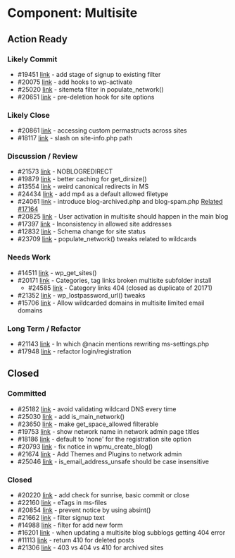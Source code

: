 # Component: Multisite

## Action Ready

### Likely Commit

* #19451 [link](http://core.trac.wordpress.org/ticket/19451) - add stage of signup to existing filter
* #20075 [link](http://core.trac.wordpress.org/ticket/20075) - add hooks to wp-activate
* #25020 [link](http://core.trac.wordpress.org/ticket/25020) - sitemeta filter in populate_network()
* #20651 [link](http://core.trac.wordpress.org/ticket/20651) - pre-deletion hook for site options

### Likely Close

* #20861 [link](http://core.trac.wordpress.org/ticket/20861) - accessing custom permastructs across sites
* #18117 [link](http://core.trac.wordpress.org/ticket/18117) - slash on site-info.php path

### Discussion / Review

* #21573 [link](http://core.trac.wordpress.org/ticket/21573) - NOBLOGREDIRECT
* #19879 [link](http://core.trac.wordpress.org/ticket/19879) - better caching for get_dirsize()
* #13554 [link](http://core.trac.wordpress.org/ticket/13554) - weird canonical redirects in MS
* #24434 [link](http://core.trac.wordpress.org/ticket/24434) - add mp4 as a default allowed filetype
* #24061 [link](http://core.trac.wordpress.org/ticket/24061) - introduce blog-archived.php and blog-spam.php [Related #17164](http://core.trac.wordpress.org/ticket/17164)
* #20825 [link](http://core.trac.wordpress.org/ticket/20825) - User activation in multisite should happen in the main blog
* #17397 [link](http://core.trac.wordpress.org/ticket/17397) - Inconsistency in allowed site addresses
* #12832 [link](http://core.trac.wordpress.org/ticket/12832) - Schema change for site status
* #23709 [link](http://core.trac.wordpress.org/ticket/23709) - populate_network() tweaks related to wildcards

### Needs Work

* #14511 [link](http://core.trac.wordpress.org/ticket/14511) - wp_get_sites()
* #20171 [link](http://core.trac.wordpress.org/ticket/20171) - Categories, tag links broken multisite subfolder install
	* #24585 [link](http://core.trac.wordpress.org/ticket/24585) - Category links 404 (closed as duplicate of 20171)
* #21352 [link](http://core.trac.wordpress.org/ticket/21352) - wp_lostpassword_url() tweaks
* #15706 [link](http://core.trac.wordpress.org/ticket/15706) - Allow wildcarded domains in multisite limited email domains

### Long Term / Refactor

* #21143 [link](http://core.trac.wordpress.org/ticket/21143) - In which @nacin mentions rewriting ms-settings.php
* #17948 [link](http://core.trac.wordpress.org/ticket/17948) - refactor login/registration

## Closed

### Committed

* #25182 [link](http://core.trac.wordpress.org/ticket/25182) - avoid validating wildcard DNS every time
* #25030 [link](http://core.trac.wordpress.org/ticket/25030) - add is_main_network()
* #23650 [link](http://core.trac.wordpress.org/ticket/23650) - make get_space_allowed filterable
* #19753 [link](http://core.trac.wordpress.org/ticket/19753) - show network name in network admin page titles
* #18186 [link](http://core.trac.wordpress.org/ticket/18186) - default to 'none' for the registration site option
* #20793 [link](http://core.trac.wordpress.org/ticket/20793) - fix notice in wpmu_create_blog()
* #21674 [link](http://core.trac.wordpress.org/ticket/21674) - Add Themes and Plugins to network admin
* #25046 [link](http://core.trac.wordpress.org/ticket/25046) - is_email_address_unsafe should be case insensitive

### Closed

* #20220 [link](http://core.trac.wordpress.org/ticket/20220) - add check for sunrise, basic commit or close
* #22160 [link](http://core.trac.wordpress.org/ticket/22160) - eTags in ms-files
* #20854 [link](http://core.trac.wordpress.org/ticket/20854) - prevent notice by using absint()
* #21662 [link](http://core.trac.wordpress.org/ticket/21662) - filter signup text
* #14988 [link](http://core.trac.wordpress.org/ticket/14988) - filter for add new form
* #16201 [link](http://core.trac.wordpress.org/ticket/16201) - when updating a multisite blog subblogs getting 404 error
* #11113 [link](http://core.trac.wordpress.org/ticket/11113) - return 410 for deleted posts
* #21306 [link](http://core.trac.wordpress.org/ticket/21306) - 403 vs 404 vs 410 for archived sites

